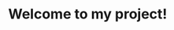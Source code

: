 <!DOCTYPE html>
<html>
<head>
  <title>My Commit Project</title>
</head>
<body>
  <h1>Welcome to my project!</h1>
</body>
</html>
